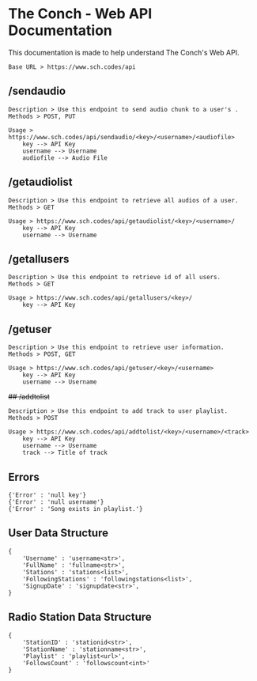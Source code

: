 # The Conch - Web API Documentation

This documentation is made to help understand The Conch's Web API.
```
Base URL > https://www.sch.codes/api
```
## /sendaudio
```
Description > Use this endpoint to send audio chunk to a user's .
Methods > POST, PUT
```
```
Usage > https://www.sch.codes/api/sendaudio/<key>/<username>/<audiofile>
	key --> API Key
	username --> Username
	audiofile --> Audio File
```
## /getaudiolist
```
Description > Use this endpoint to retrieve all audios of a user.
Methods > GET
```
```
Usage > https://www.sch.codes/api/getaudiolist/<key>/<username>/
	key --> API Key
	username --> Username
```
## /getallusers
```
Description > Use this endpoint to retrieve id of all users.
Methods > GET
```
```
Usage > https://www.sch.codes/api/getallusers/<key>/
	key --> API Key
```
## /getuser
```
Description > Use this endpoint to retrieve user information.
Methods > POST, GET
```
```
Usage > https://www.sch.codes/api/getuser/<key>/<username>
	key --> API Key
	username --> Username
```
~~## /addtolist~~
```
Description > Use this endpoint to add track to user playlist.
Methods > POST
```
```
Usage > https://www.sch.codes/api/addtolist/<key>/<username>/<track>
	key --> API Key
	username --> Username
	track --> Title of track
```
## Errors
```
{'Error' : 'null key'}
{'Error' : 'null username'}
{'Error' : 'Song exists in playlist.'}
```
## User Data Structure
```
{
	'Username' : 'username<str>',
	'FullName' : 'fullname<str>',
	'Stations' : 'stations<list>',
	'FollowingStations' : 'followingstations<list>',
	'SignupDate' : 'signupdate<str>',
}
```
## Radio Station Data Structure
```
{
	'StationID' : 'stationid<str>',
	'StationName' : 'stationname<str>',
	'Playlist' : 'playlist<url>',
	'FollowsCount' : 'followscount<int>'
}
```
